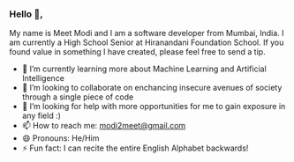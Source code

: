 ### Hello 👋,

My name is Meet Modi and I am a software developer from Mumbai, India. I am currently a High School Senior at Hiranandani Foundation School. If you found value in something I have created, please feel free to send a tip. 
- 🌱 I’m currently learning more about Machine Learning and Artificial Intelligence
- 👯 I’m looking to collaborate on enchancing insecure avenues of society through a single piece of code
- 🤔 I’m looking for help with more opportunities for me to gain exposure in any field :)
- 📫 How to reach me: modi2meet@gmail.com
- 😄 Pronouns: He/Him
- ⚡ Fun fact: I can recite the entire English Alphabet backwards! 
